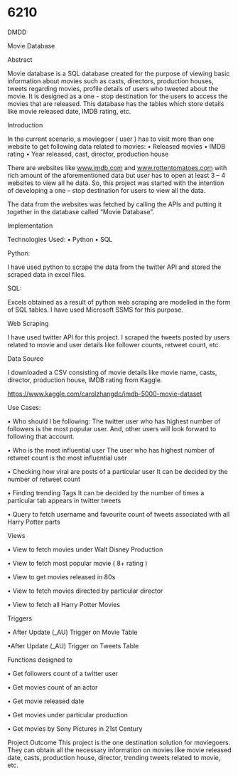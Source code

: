 # 6210
DMDD

Movie Database

Abstract

Movie database is a SQL database created for the purpose of viewing basic information about movies such as casts, directors, production houses, tweets regarding movies, profile details of users who tweeted about the movie. It is designed as a one - stop destination for the users to access the movies that are released. This database has the tables which store details like movie released date, IMDB rating, etc.

Introduction

In the current scenario, a moviegoer ( user ) has to visit more than one website to get following data related to movies:
•	Released movies
•	IMDB rating
•	Year released, cast, director, production house


There  are websites like www.imdb.com and www.rottentomatoes.com with rich amount of the aforementioned data but user has to open at least 3 – 4 websites to view all he data. So, this project was started with the intention of developing a one – stop destination for users to view all the data.

The data from the websites was fetched by calling the APIs and putting it together in the database called “Movie Database”.

Implementation

Technologies Used:
•	Python
•	SQL

Python:

I have used python to scrape the data from the twitter API and stored the scraped data in excel files.

SQL:

Excels obtained as a result of python web scraping are modelled in the form of SQL tables. I have used Microsoft SSMS for this purpose.

Web Scraping

I have used twitter API for this project. I scraped the tweets posted by users related to movie and user details like follower counts, retweet count, etc. 

Data Source

I downloaded a CSV consisting of movie details like movie name, casts, director, production house, IMDB rating from Kaggle.

https://www.kaggle.com/carolzhangdc/imdb-5000-movie-dataset



Use Cases:

•	Who should I be following:
The twitter user who has highest number of followers is the most popular user. And, other users will look forward to following that account.

•	Who is the most influential user
The user who has highest number of retweet count is the most influential user

•	Checking how viral are posts of a particular user
It can be decided by the number of retweet count

•	Finding trending Tags
It can be decided by the number of times a particular tab appears in twitter tweets

•	 Query to fetch username and favourite count of tweets associated with all Harry Potter parts
 


Views

•	View to fetch movies under Walt Disney Production

•	View to fetch most popular movie ( 8+ rating )

•	View to get movies released in 80s

•	View to fetch movies directed by particular director

•	View to fetch all Harry Potter Movies


Triggers

•	After Update (_AU) Trigger on Movie Table

•After Update (_AU) Trigger on Tweets Table	 
 


Functions designed to 

•	Get followers count of a twitter user

•	Get movies count of an actor

•	Get movie released date

•	Get movies under particular production

•	Get movies by Sony Pictures in 21st Century


Project Outcome
This project is the one destination solution for moviegoers. They can obtain all the necessary information on movies like movie released date, casts, production house, director, trending tweets related to movie, etc.



